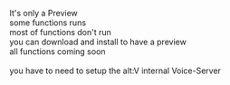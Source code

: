 It's only a Preview<br>
some functions runs<br>
most of functions don't run<br>
you can download and install to have a preview<br>
all functions coming soon<br>
<br>
you have to need to setup the alt:V internal Voice-Server
